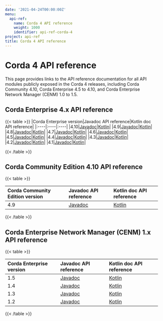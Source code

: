 ```yaml
---
date: '2021-04-24T00:00:00Z'
menu:
  api-ref:
    name: Corda 4 API reference
    weight: 1000
    identifier: api-ref-corda-4
project: api-ref
title: Corda 4 API reference
---
```


# Corda 4 API reference

This page provides links to the API reference documentation for all API modules publicly exposed in the Corda 4 releases, including Corda Community 4.10, Corda Enterprise 4.5 to 4.10, and Corda Enterprise Network Manager (CENM) 1.0 to 1.5.

## Corda Enterprise 4.x API reference

{{< table >}}
|Corda Enterprise version|Javadoc API reference|Kotlin doc API reference|
|:----|:----|:----|
|4.10|<a href="../../../en/api-ref/corda/4.10/enterprise/javadoc/index.html" target="_blank">Javadoc</a>|<a href="../../../en/api-ref/corda/4.10/enterprise/kotlin/corda/index.html" target="_blank">Kotlin</a>|
|4.9|<a href="../../../en/api-ref/corda/4.9/enterprise/javadoc/index.html" target="_blank">Javadoc</a>|<a href="../../../en/api-ref/corda/4.9/enterprise/kotlin/corda/index.html" target="_blank">Kotlin</a>|
|4.8|<a href="../../../en/api-ref/corda/4.8/enterprise/javadoc/index.html" target="_blank">Javadoc</a>|<a href="../../../en/api-ref/corda/4.8/enterprise/kotlin/corda/index.html" target="_blank">Kotlin</a>|
|4.7|<a href="../../../en/api-ref/corda/4.7/enterprise/javadoc/index.html" target="_blank">Javadoc</a>|<a href="../../../en/api-ref/corda/4.7/enterprise/kotlin/corda/index.html" target="_blank">Kotlin</a>|
|4.6|<a href="../../../en/api-ref/corda/4.6/enterprise/javadoc/index.html" target="_blank">Javadoc</a>|<a href="../../../en/api-ref/corda/4.6/enterprise/kotlin/corda/index.html" target="_blank">Kotlin</a>|
|4.5|<a href="../../../en/api-ref/corda/4.5/enterprise/javadoc/index.html" target="_blank">Javadoc</a>|<a href="../../../en/api-ref/corda/4.5/enterprise/kotlin/corda/index.html" target="_blank">Kotlin</a>|
|4.4|<a href="../../../en/api-ref/corda/4.4/enterprise/javadoc/index.html" target="_blank">Javadoc</a>|<a href="../../../en/api-ref/corda/4.4/enterprise/kotlin/corda/index.html" target="_blank">Kotlin</a>|
|4.3|<a href="../../../en/api-ref/corda/4.3/enterprise/javadoc/index.html" target="_blank">Javadoc</a>|<a href="../../../en/api-ref/corda/4.3/enterprise/kotlin/corda/index.html" target="_blank">Kotlin</a>|
|4.2|<a href="../../../en/api-ref/corda/4.2/enterprise/javadoc/index.html" target="_blank">Javadoc</a>|<a href="../../../en/api-ref/corda/4.2/enterprise/kotlin/corda/index.html" target="_blank">Kotlin</a>|
|4.1|<a href="../../../en/api-ref/corda/4.1/enterprise/javadoc/index.html" target="_blank">Javadoc</a>|<a href="../../../en/api-ref/corda/4.1/enterprise/kotlin/corda/index.html" target="_blank">Kotlin</a>|

{{< /table >}}

## Corda Community Edition 4.10 API reference

{{< table >}}

|Corda Community Edition version|Javadoc API reference|Kotlin doc API reference|
|:----|:----|:----|
|4.9|<a href="../../../en/api-ref/corda/4.10/community/javadoc/index.html" target="_blank">Javadoc</a>|<a href="../../../en/api-ref/corda/4.10/community/kotlin/corda/index.html" target="_blank">Kotlin</a>|

{{< /table >}}

## Corda Enterprise Network Manager (CENM) 1.x API reference

{{< table >}}

|Corda Enterprise version|Javadoc API reference|Kotlin doc API reference|
|:----|:----|:----|
|1.5|<a href="../../../en/api-ref/corda/1.5/cenm/javadoc/index.html" target="_blank">Javadoc</a>|<a href="../../../en/api-ref/corda/1.5/cenm/kotlin/corda/index.html" target="_blank">Kotlin</a>|
|1.4|<a href="../../../en/api-ref/corda/1.4/cenm/javadoc/index.html" target="_blank">Javadoc</a>|<a href="../../../en/api-ref/corda/1.4/cenm/kotlin/corda/index.html" target="_blank">Kotlin</a>|
|1.3|<a href="../../../en/api-ref/corda/1.3/cenm/javadoc/index.html" target="_blank">Javadoc</a>|<a href="../../../en/api-ref/corda/1.3/cenm/kotlin/corda/index.html" target="_blank">Kotlin</a>|
|1.2|<a href="../../../en/api-ref/corda/1.2/cenm/javadoc/index.html" target="_blank">Javadoc</a>|<a href="../../../en/api-ref/corda/1.2/cenm/kotlin/corda/index.html" target="_blank">Kotlin</a>|

{{< /table >}}
